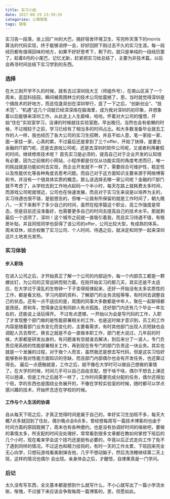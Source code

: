 ```yaml
---
title: 实习小结
date: 2017-08-29 23:39:29
categories: 心情随笔
tags: 随笔
---
```

实习告一段落，坐上回广州的大巴，搞好宿舍环境卫生、写完昨天落下的morris算法的代码实现，终于能够消停一会，好好回顾下刚过去不久的实习生涯。每一段经历都有值得回味的地方，如果不好好思考下，剩下的，就只是单纯的一段经历罢了。趁着8月的小尾巴，记忆尤新，赶紧把实习给总结了，主要为非技术篇，以后会再寻时间总结下实习学到的东西。
<!-- more -->
### 选择
在大三刚开学不久的时候，就有去过深圳找大王（师姐外号），在南山区呆了一个周末，逛逛科技园，瞬间被周围林立的技术公司给震撼了，恩，当时就觉得深圳是个搞技术的好地方，而且恰逢双创在深圳举行，逛了一下之后，“创新创业”、“技术范”、“机遇”这几个词就已经深深烙在脑海里，成为我对深圳的初印象，并想象着以后能够来深圳工作，从此走上人生巅峰，哈哈。怀着对大公司的憧憬，开始“住在”实验室学习，没课的时候就往实验室跑，早出晚归，当然也会有偷懒的时候，不过相较于之前，学习已经有了相当多的时间占比。和大多数准备毕业就去工作的人一样，我也经历了各大公司的实习生招聘，并且不如人意，笔一家挂一家、面一家挂一家，心真的累，不过最后还是拿到了三个offer，开始了抉择，是要去金融的IT部门呢，还是去游戏公司呢，还是去深圳的软件公司呢，又或者利用暑假的时间，继续修炼技术呢？
首先实习是必须的，提高自己对于企业开发的认知很有必要，因为之前做的小网站，小程序都是仅仅从功能实现的角度考虑而已，唯一的挑战就是功能如何去实现，而企业开发就不一样了，需要综合可维护性，稳定性以及性能优化等各种角度去思考问题。而自己对于这方面知识主要来源于网络博客和书，并没有一个很具体实质的概念。那么该选择去哪一家公司呢？金融的IT部门就不考虑了，从学校去到工作地点起码一个半小时，每天在路上就耗费太多时间，而游戏公司呢就很近，公司也在快速发展，而且对于实习生来说是以培养为主的，实习待遇也很不错，是挺想去的，但唯一让我有所保留的就是工作时间了，朝九晚八，一天下来剩不了多少自己的时间，虽然在程序猿这个职业，高工作强度是常态，但是目前还没准备好，也需要更多自己的时间去提高自己的技术水平。那就剩最后一个选项了，深圳！这个城市之前就一直吸引着我，而且实习待遇不错，有租房补贴，并且同班同学也获得了该公司的offer，公司比较大型，有成熟的体系，周末双休，综合权衡了实习公司、个人时间、待遇之后，就决定和同学一起来深圳这片土地发光发热。

### 实习体验
#### 步入职场
在进入公司之后，才开始真正了解一个公司的内部运作，每一个内部员工都是一颗螺丝钉，为公司的正常运转而努力着。在刚开始实习的那几天，其实还是不太适应，在大学过于凌乱的生物钟一下子变得规律起来，还好一开始没有太多实质性的工作，都是看文档，学习内部的资料，了解部门的业务流程等等，有时间去调整自己的状态。还有一点不适应的是，周围的同事大多数都是中年人，聚在一起聊得都是孩纸，房和车，觉得身边没有同龄人有点孤独，还好部门内还有几个毕业一年左右的，还能说上话玩得开。
不过有点遗憾，一开始以为会是写代码的工作，入职了才发现整个部门做的是性能部署相关的工作，也是这时候才意识到，员工的工作内容是随着部门业务变化而变化的，主要看需求，有时其他部门出现人员短缺也会调配人员去帮忙。换言之就是不会一直做本职工作，部门老大说过，几年前的时候，大家都是研发出身的，有问题谁有空就谁去解决，到后来分了一波人，专门负责应用系统的性能部署相关工作，再到现在有专门的部门负责这一块业务。其实也就是一个发展的过程，对于我个人而言，虽然我还是想去写代码，但是这实习恰好能够弥补我对性能方面知识的空缺，而且部门内部偶尔也会有开发任务，也还算过得去。
最后一点感触就是，工作之后，就不像在大学时可以做自己想做的事情了。在大学的时候，时间几乎可以自己自由支配，想干啥干啥，偶尔不想去上课还可以翘课，但是工作之后就不一样了，工作时间需要完成分配的任务，偶尔还得加个班，学的东西也是围绕业务展开的，不像在学校实验室的时候，随时都可以学点感兴趣的技术，开始怀念还在学校的时候。

#### 工作与个人生活的协调
自从每天下班之后，才真正觉得时间是属于自己的，幸好实习生加班不多，每天大概7点多就回到了住处，偶尔晚点会8点多，曾经想每周写一篇技术博客的也由于时间方面的原因耽搁了，周末也有各种邀约。也是没有协调好时间的缘故吧，要做的事情太多，所支配的时间没处理好，常常看到很多文章都在教如何掌控下班后的几个小时，现在看来学会这个技巧还是挺有必要的，毕竟以后正式走向工作了免不了遇到同样的情况。不过这也和精力挂钩的，有时一天的工作太累，下班回来完全无心向学，只想玩游戏看美剧弹吉他，几乎不想动脑子，然后洗洗睡继续第二天上班，这样的情况也偶尔 会出现。亲身体会之后，才醒悟，自律果真是一门学问。

### 后记
太久没有写东西，全文基本都是想到什么就写什么，不小心就写出了一篇小学流水账，惭愧，不过接下来应该会争取每周一篇博客的，恩，但愿如此。

